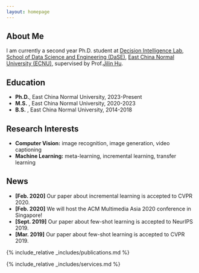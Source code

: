 ```yaml
---
layout: homepage
---
```


## About Me

I am currently a second year Ph.D. student at [Decision Intelligence Lab](https://decisionintelligence.github.io/), [School of Data Science and Engineering (DaSE)](https://dase.ecnu.edu.cn/), [East China Normal University (ECNU)](https://www.ecnu.edu.cn/), supervised by Prof.[Jilin Hu](https://hujilin1229.github.io/). 

## Education
- **Ph.D.**, East China Normal University, 2023-Present
- **M.S.** , East China Normal University, 2020-2023
- **B.S.** , East China Normal University, 2014-2018


## Research Interests

- **Computer Vision:** image recognition, image generation, video captioning
- **Machine Learning:** meta-learning, incremental learning, transfer learning

## News

- **[Feb. 2020]** Our paper about incremental learning is accepted to CVPR 2020.
- **[Feb. 2020]** We will host the ACM Multimedia Asia 2020 conference in Singapore!
- **[Sept. 2019]** Our paper about few-shot learning is accepted to NeurIPS 2019.
- **[Mar. 2019]** Our paper about few-shot learning is accepted to CVPR 2019.

{% include_relative _includes/publications.md %}

{% include_relative _includes/services.md %}
